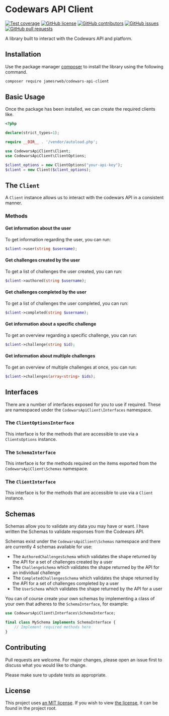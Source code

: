 # Codewars API Client

[![Test coverage](https://img.shields.io/badge/test%20coverage-100%25-brightgreen.svg)](https://github.com/jamesrweb/codewars-api-client)
[![GitHub license](https://img.shields.io/github/license/jamesrweb/codewars-api-client.svg)](https://github.com/jamesrweb/codewars-api-client/blob/master/LICENSE)
[![GitHub contributors](https://img.shields.io/github/contributors/jamesrweb/codewars-api-client.svg)](https://GitHub.com/jamesrweb/codewars-api-client/graphs/contributors/)
[![GitHub issues](https://img.shields.io/github/issues/jamesrweb/codewars-api-client.svg)](https://GitHub.com/jamesrweb/codewars-api-client/issues/)
[![GitHub pull requests](https://img.shields.io/github/issues-pr/jamesrweb/codewars-api-client.svg)](https://GitHub.com/jamesrweb/codewars-api-client/pulls/)

A library built to interact with the Codewars API and platform.

## Installation

Use the package manager [composer](https://getcomposer.org/) to install the library using the following command.

```bash
composer require jamesrweb/codewars-api-client
```

## Basic Usage

Once the package has been installed, we can create the required clients like.

```php
<?php

declare(strict_types=1);

require __DIR__ . '/vendor/autoload.php';

use CodewarsApiClient\Client;
use CodewarsApiClient\ClientOptions;

$client_options = new ClientOptions("your-api-key");
$client = new Client($client_options);
```

## The `Client`

A `Client` instance allows us to interact with the codewars API in a consistent manner.

### Methods

#### Get information about the user

To get information regarding the user, you can run:

```php
$client->user(string $username);
```

#### Get challenges created by the user

To get a list of challenges the user created, you can run:
```php
$client->authored(string $username);
```

#### Get challenges completed by the user

To get a list of challenges the user completed, you can run:

```php
$client->completed(string $username);
```

#### Get information about a specific challenge

To get an overview regarding a specific challenge, you can run:

```php
$client->challenge(string $id);
```

#### Get information about multiple challenges

To get an overview of multiple challenges at once, you can run:

```php
$client->challenges(array<string> $ids);
```

## Interfaces

There are a number of interfaces exposed for you to use if required. These are namespaced under the `CodewarsApiClient\Interfaces` namespace.

### The `ClientOptionsInterface`

This interface is for the methods that are accessible to use via a `ClientsOptions` instance.

### The `SchemaInterface`

This interface is for the methods required on the items exported from the `CodewarsApiClient\Schemas` namespace.

### The `ClientInterface`

This interface is for the methods that are accessible to use via a `Client` instance.

## Schemas

Schemas allow you to validate any data you may have or want. I have written the Schemas to validate responses from the Codewars API.

Schemas exist under the `CodewarsApiClient\Schemas` namespace and there are currently 4 schemas available for use:

- The `AuthoredChallengesSchema` which validates the shape returned by the API for a set of challenges created by a user
- The `ChallengeSchema` which validates the shape returned by the API for an individual challenge
- The `CompletedChallengesSchema` which validates the shape returned by the API for a set of challenges completed by a user
- The `UserSchema` which validates the shape returned by the API for a user

You can of course create your own schemas by implementing a class of your own that adheres to the `SchemaInterface`, for example:

```php
use CodewarsApiClient\Interfaces\SchemaInterface;

final class MySchema implements SchemaInterface {
    // Implement required methods here
}
```

## Contributing

Pull requests are welcome. For major changes, please open an issue first to discuss what you would like to change.

Please make sure to update tests as appropriate.

## License

This project uses [an MIT license](https://choosealicense.com/licenses/mit/). If you wish to view [the license](https://github.com/jamesrweb/codewars-api-client/blob/master/LICENSE), it can be found in the project root.